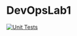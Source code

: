 # DevOpsLab1 
[![Unit Tests](https://github.com/Xiaogang-GBC/DevOpsLab/actions/workflows/unit-tests.yml/badge.svg)](https://github.com/Xiaogang-GBC/DevOpsLab/actions/workflows/unit-tests.yml)



